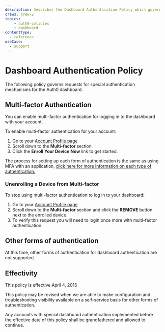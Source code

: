 ```yaml
---
description: Describes the Dashboard Authentication Policy which governs requests for special authentication mechanisms for the Auth0 dashboard.
crews: crew-2
topics:
    - auth0-policies
    - dashboard
contentType:
  - reference
useCase:
  - support
---
```


# Dashboard Authentication Policy

The following policy governs requests for special authentication mechanisms for the Auth0 dashboard.

## Multi-factor Authentication

You can enable multi-factor authentication for logging in to the dashboard with your account.

To enable multi-factor authentication for your account: 

1. Go to your [Account Profile page](${manage_url}/#/profile)
2. Scroll down to the **Multi-factor** section.
3. Click the **Enroll Your Device Now** link to get started.

The process for setting up each form of authentication is the same as using MFA with an application, [click here for more information on each type of authentication.](/multifactor-authentication)

### Unenrolling a Device from Multi-factor

To stop using multi-factor authentication to log in to your dashboard:

1. Go to your [Account Profile page](${manage_url}/#/profile)
2. Scroll down to the **Multi-factor** section and click the **REMOVE** button next to the enrolled device.
3. To verify this request you will need to login once more with multi-factor authentication.

## Other forms of authentication

At this time, other forms of authentication for dashboard authentication are not supported.

## Effectivity

This policy is effective April 4, 2016

This policy may be revised when we are able to make configuration and troubleshooting visibility available on a self-service basis for other forms of authentication.

Any accounts with special dashboard authentication implemented before the effective date of this policy shall be grandfathered and allowed to continue.
